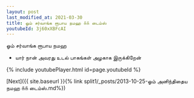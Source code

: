 ```yaml
---
layout: post
last_modified_at: 2021-03-30
title: ஓம் சர்வாங்க ரூபாய நமஹ ௧௧ டைம்ஸ்
youtubeId: 3j60xXBFcAI
---
```

 
 
 ஓம் சர்வாங்க ரூபாய நமஹ  
 
 -  யார் நான் அவரது உடல் பாகங்கள் அழகாக இருக்கிறேன் 
 
  
 
  
 
 
 
 
 
 


{% include youtubePlayer.html id=page.youtubeId %}
 
[Next]({{ site.baseurl }}{% link  split1/_posts/2013-10-25-ஓம் அனிந்திதைய நமஹ ௧௧ டைம்ஸ்.md%})
 
